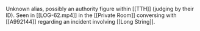 
Unknown alias, possibly an authority figure within [[TTH]] (judging by their ID). Seen in [[LOG-62.mp4]] in the [[Private Room]] conversing with [[A992144]] regarding an incident involving [[Long String]].